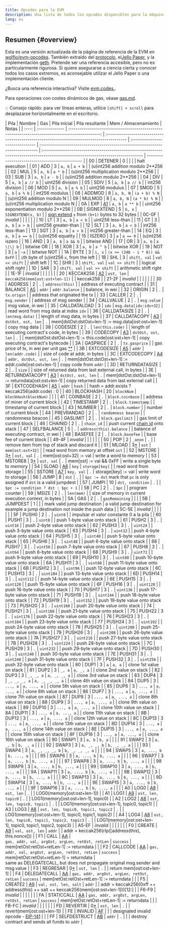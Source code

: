 ```yaml
---
title: Opcodes para la EVM
description: Una lista de todos los opcodes disponibles para la máquina virtual Ethereum.
lang: es
---
```


## Resumen {#overview}

Esta es una versión actualizada de la página de referencia de la EVM en [wolflo/evm-opcodes](https://github.com/wolflo/evm-opcodes). También extraído del [protocolo](https://ethereum.github.io/yellowpaper/paper.pdf), el[Jello Paper](https://jellopaper.org/evm/), y la implementación [geth](https://github.com/ethereum/go-ethereum). Pretende ser una referencia accesible, pero no es particularmente rigurosa. Si quiere asegurarse a ciencia cierta y conocer todos los casos extremos, es aconsejable utilizar el Jello Paper o una implementación cliente.

¿Busca una referencia interactiva? Visite [evm.codes.](https://www.evm.codes/).

Para operaciones con costes dinámicos de gas, véase [gas.md](https://github.com/wolflo/evm-opcodes/blob/main/gas.md).

💡 Consejo rápido: para ver líneas enteras, utilice `[shift] + scroll` para desplazarse horizontalmente en el escritorio.

| Pila  | Nombre         |                                               Gas                                               | Pila inicial                                                                              | Pila resultante                 | Mem / Almacenamiento                                                          | Notas                                                                                                                            |
| :---: | :------------- | :---------------------------------------------------------------------------------------------: | :---------------------------------------------------------------------------------------- | :------------------------------ | :---------------------------------------------------------------------------- | :------------------------------------------------------------------------------------------------------------------------------- | ---------------------------------------------- |
|  00   | DETENER        |                                                0                                                |                                                                                           |                                 |                                                                               | halt execution                                                                                                                   |
|  01   | ADD            |                                                3                                                | `a, b`                                                                                    | `a + b`                         |                                                                               | (u)int256 addition modulo 2\*\*256                                                                                               |
|  02   | MUL            |                                                5                                                | `a, b`                                                                                    | `a * b`                         |                                                                               | (u)int256 multiplication modulo 2\*\*256                                                                                         |
|  03   | SUB            |                                                3                                                | `a, b`                                                                                    | `a - b`                         |                                                                               | (u)int256 addition modulo 2\*\*256                                                                                               |
|  04   | DIV            |                                                5                                                | `a, b`                                                                                    | `a // b`                        |                                                                               | uint256 division                                                                                                                 |
|  05   | SDIV           |                                                5                                                | `a, b`                                                                                    | `a // b`                        |                                                                               | int256 division                                                                                                                  |
|  06   | MOD            |                                                5                                                | `a, b`                                                                                    | `a % b`                         |                                                                               | uint256 modulus                                                                                                                  |
|  07   | SMOD           |                                                5                                                | `a, b`                                                                                    | `a % b`                         |                                                                               | int256 modulus                                                                                                                   |
|  08   | ADDMOD         |                                                8                                                | `a, b, N`                                                                                 | `(a + b) % N`                   |                                                                               | (u)int256 addition modulo N                                                                                                      |
|  09   | MULMOD         |                                                8                                                | `a, b, N`                                                                                 | `(a * b) % N`                   |                                                                               | (u)int256 multiplication modulo N                                                                                                |
|  0A   | EXP            |               [A1](https://github.com/wolflo/evm-opcodes/blob/main/gas.md#a1-exp)               | `a, b`                                                                                    | `a ** b`                        |                                                                               | uint256 exponentiation modulo 2\*\*256                                                                                           |
|  0B   | SIGNEXTEND     |                                                5                                                | `b, x`                                                                                    | `SIGNEXTEND(x, b)`              |                                                                               | [sign extend](https://wikipedia.org/wiki/Sign_extension) `x` from `(b+1)` bytes to 32 bytes                                      |
| 0C-0F | _invalid_      |                                                                                                 |                                                                                           |                                 |                                                                               |                                                                                                                                  |
|  10   | LT             |                                                3                                                | `a, b`                                                                                    | `a < b`                         |                                                                               | uint256 less-than                                                                                                                |
|  11   | GT             |                                                3                                                | `a, b`                                                                                    | `a > b`                         |                                                                               | uint256 greater-than                                                                                                             |
|  12   | SLT            |                                                3                                                | `a, b`                                                                                    | `a < b`                         |                                                                               | int256 less-than                                                                                                                 |
|  13   | SGT            |                                                3                                                | `a, b`                                                                                    | `a > b`                         |                                                                               | int256 greater-than                                                                                                              |
|  14   | EQ             |                                                3                                                | `a, b`                                                                                    | `a == b`                        |                                                                               | (u)int256 equality                                                                                                               |
|  15   | ISZERO         |                                                3                                                | `a`                                                                                       | `a == 0`                        |                                                                               | (u)int256 iszero                                                                                                                 |
|  16   | AND            |                                                3                                                | `a, b`                                                                                    | `a && b`                        |                                                                               | bitwise AND                                                                                                                      |
|  17   | OR             |                                                3                                                | `a, b`                                                                                    | `a \|\| b`                      |                                                                               | bitwise OR                                                                                                                       |
|  18   | XOR            |                                                3                                                | `a, b`                                                                                    | `a ^ b`                         |                                                                               | bitwise XOR                                                                                                                      |
|  19   | NOT            |                                                3                                                | `a`                                                                                       | `~a`                            |                                                                               | bitwise NOT                                                                                                                      |
|  1A   | BYTE           |                                                3                                                | `i, x`                                                                                    | `(x >> (248 - i * 8)) && 0xFF`  |                                                                               | `i`th byte of (u)int256 `x`, from the left                                                                                       |
|  1B   | SHL            |                                                3                                                | `shift, val`                                                                              | `val << shift`                  |                                                                               | shift left                                                                                                                       |
|  1C   | SHR            |                                                3                                                | `shift, val`                                                                              | `val >> shift`                  |                                                                               | logical shift right                                                                                                              |
|  1D   | SAR            |                                                3                                                | `shift, val`                                                                              | `val >> shift`                  |                                                                               | arithmetic shift right                                                                                                           |
| 1E-1F | _invalid_      |                                                                                                 |                                                                                           |                                 |                                                                               |                                                                                                                                  |
|  20   | KECCAK256      |              [A2](https://github.com/wolflo/evm-opcodes/blob/main/gas.md#a2-sha3)               | `ost, len`                                                                                | `keccak256(mem[ost:ost+len-1])` |                                                                               | keccak256                                                                                                                        |
| 21-2F | _invalid_      |                                                                                                 |                                                                                           |                                 |                                                                               |                                                                                                                                  |
|  30   | ADDRESS        |                                                2                                                | `.`                                                                                       | `address(this)`                 |                                                                               | address of executing contract                                                                                                    |
|  31   | BALANCE        | [A5](https://github.com/wolflo/evm-opcodes/blob/main/gas.md#a5-balance-extcodesize-extcodehash) | `addr`                                                                                    | `addr.balance`                  |                                                                               | balance, in wei                                                                                                                  |
|  32   | ORIGIN         |                                                2                                                | `.`                                                                                       | `tx.origin`                     |                                                                               | address that originated the tx                                                                                                   |
|  33   | CALLER         |                                                2                                                | `.`                                                                                       | `msg.sender`                    |                                                                               | address of msg sender                                                                                                            |
|  34   | CALLVALUE      |                                                2                                                | `.`                                                                                       | `msg.value`                     |                                                                               | msg value, in wei                                                                                                                |
|  35   | CALLDATALOAD   |                                                3                                                | `idx`                                                                                     | `msg.data[idx:idx+32]`          |                                                                               | read word from msg data at index `idx`                                                                                           |
|  36   | CALLDATASIZE   |                                                2                                                | `.`                                                                                       | `len(msg.data)`                 |                                                                               | length of msg data, in bytes                                                                                                     |
|  37   | CALLDATACOPY   |         [A3](https://github.com/wolflo/evm-opcodes/blob/main/gas.md#a3-copy-operations)         | `dstOst, ost, len`                                                                        | `.`                             | mem[dstOst:dstOst+len-1] := msg.data[ost:ost+len-1]                           | copy msg data                                                                                                                    |
|  38   | CODESIZE       |                                                2                                                | `.`                                                                                       | `len(this.code)`                |                                                                               | length of executing contract's code, in bytes                                                                                    |
|  39   | CODECOPY       |         [A3](https://github.com/wolflo/evm-opcodes/blob/main/gas.md#a3-copy-operations)         | `dstOst, ost, len`                                                                        | `.`                             |                                                                               | mem[dstOst:dstOst+len-1] := this.code[ost:ost+len-1]                                                                             | copy executing contract's bytecode             |
|  3A   | GASPRICE       |                                                2                                                | `.`                                                                                       | `tx.gasprice`                   |                                                                               | gas price of tx, in wei per unit gas [\*\*](https://eips.ethereum.org/EIPS/eip-1559#gasprice)                                    |
|  3B   | EXTCODESIZE    | [A5](https://github.com/wolflo/evm-opcodes/blob/main/gas.md#a5-balance-extcodesize-extcodehash) | `addr`                                                                                    | `len(addr.code)`                |                                                                               | size of code at addr, in bytes                                                                                                   |
|  3C   | EXTCODECOPY    |           [A4](https://github.com/wolflo/evm-opcodes/blob/main/gas.md#a4-extcodecopy)           | `addr, dstOst, ost, len`                                                                  | `.`                             | mem[dstOst:dstOst+len-1] := addr.code[ost:ost+len-1]                          | copy code from `addr`                                                                                                            |
|  3D   | RETURNDATASIZE |                                                2                                                | `.`                                                                                       | `size`                          |                                                                               | size of returned data from last external call, in bytes                                                                          |
|  3E   | RETURNDATACOPY |         [A3](https://github.com/wolflo/evm-opcodes/blob/main/gas.md#a3-copy-operations)         | `dstOst, ost, len`                                                                        | `.`                             | mem[dstOst:dstOst+len-1] := returndata[ost:ost+len-1]                         | copy returned data from last external call                                                                                       |
|  3F   | EXTCODEHASH    | [A5](https://github.com/wolflo/evm-opcodes/blob/main/gas.md#a5-balance-extcodesize-extcodehash) | `addr`                                                                                    | `hash`                          |                                                                               | hash = addr.exists ? keccak256(addr.code) : 0                                                                                    |
|  40   | BLOCKHASH      |                                               20                                                | `blockNum`                                                                                | `blockHash(blockNum)`           |                                                                               |                                                                                                                                  |
|  41   | COINBASE       |                                                2                                                | `.`                                                                                       | `block.coinbase`                |                                                                               | address of miner of current block                                                                                                |
|  42   | TIMESTAMP      |                                                2                                                | `.`                                                                                       | `block.timestamp`               |                                                                               | timestamp of current block                                                                                                       |
|  43   | NUMBER         |                                                2                                                | `.`                                                                                       | `block.number`                  |                                                                               | number of current block                                                                                                          |
|  44   | PREVRANDAO     |                                                2                                                | `.`                                                                                       | `randomness beacon`             |                                                                               | randomness beacon                                                                                                                |
|  45   | GASLIMIT       |                                                2                                                | `.`                                                                                       | `block.gaslimit`                |                                                                               | gas limit of current block                                                                                                       |
|  46   | CHAINID        |                                                2                                                | `.`                                                                                       | `chain_id`                      |                                                                               | push current [chain id](https://eips.ethereum.org/EIPS/eip-155) onto stack                                                       |
|  47   | SELFBALANCE    |                                                5                                                | `.`                                                                                       | `address(this).balance`         |                                                                               | balance of executing contract, in wei                                                                                            |
|  48   | BASEFEE        |                                                2                                                | `.`                                                                                       | `block.basefee`                 |                                                                               | base fee of current block                                                                                                        |
| 49-4F | _invalid_      |                                                                                                 |                                                                                           |                                 |                                                                               |                                                                                                                                  |
|  50   | POP            |                                                2                                                | `_anon`                                                                                   | `.`                             |                                                                               | remove item from top of stack and discard it                                                                                     |
|  51   | MLOAD          |       3[\*](https://github.com/wolflo/evm-opcodes/blob/main/gas.md#a0-1-memory-expansion)       | `ost`                                                                                     | `mem[ost:ost+32]`               |                                                                               | read word from memory at offset `ost`                                                                                            |
|  52   | MSTORE         |       3[\*](https://github.com/wolflo/evm-opcodes/blob/main/gas.md#a0-1-memory-expansion)       | `ost, val`                                                                                | `.`                             | mem[ost:ost+32] := val                                                        | write a word to memory                                                                                                           |
|  53   | MSTORE8        |       3[\*](https://github.com/wolflo/evm-opcodes/blob/main/gas.md#a0-1-memory-expansion)       | `ost, val`                                                                                | `.`                             | mem[ost] := val && 0xFF                                                       | write a single byte to memory                                                                                                    |
|  54   | SLOAD          |              [A6](https://github.com/wolflo/evm-opcodes/blob/main/gas.md#a6-sload)              | `key`                                                                                     | `storage[key]`                  |                                                                               | read word from storage                                                                                                           |
|  55   | SSTORE         |             [A7](https://github.com/wolflo/evm-opcodes/blob/main/gas.md#a7-sstore)              | `key, val`                                                                                | `.`                             | storage[key] := val                                                           | write word to storage                                                                                                            |
|  56   | JUMP           |                                                8                                                | `dst`                                                                                     | `.`                             |                                                                               | `$pc := dst` mark that `pc` is only assigned if `dst` is a valid jumpdest                                                        |
|  57   | JUMPI          |                                               10                                                | `dst, condition`                                                                          | `.`                             |                                                                               | `$pc := condition ? dst : $pc + 1`                                                                                               |
|  58   | PC             |                                                2                                                | `.`                                                                                       | `$pc`                           |                                                                               | program counter                                                                                                                  |
|  59   | MSIZE          |                                                2                                                | `.`                                                                                       | `len(mem)`                      |                                                                               | size of memory in current execution context, in bytes                                                                            |
|  5A   | GAS            |                                                2                                                | `.`                                                                                       | `gasRemaining`                  |                                                                               |                                                                                                                                  |
|  5B   | JUMPDEST       |                                                1                                                |                                                                                           |                                 | mark valid jump destination                                                   | a valid jump destination for example a jump destination not inside the push data                                                 |
| 5C-5E | _invalid_      |                                                                                                 |                                                                                           |                                 |                                                                               |                                                                                                                                  |
|  5F   | PUSH0          |                                                2                                                | `.`                                                                                       | `uint8`                         |                                                                               | impulsar el valor constante 0 a la pila                                                                                          |
|  60   | PUSH1          |                                                3                                                | `.`                                                                                       | `uint8`                         |                                                                               | push 1-byte value onto stack                                                                                                     |
|  61   | PUSH2          |                                                3                                                | `.`                                                                                       | `uint16`                        |                                                                               | push 2-byte value onto stack                                                                                                     |
|  62   | PUSH3          |                                                3                                                | `.`                                                                                       | `uint24`                        |                                                                               | push 3-byte value onto stack                                                                                                     |
|  63   | PUSH4          |                                                3                                                | `.`                                                                                       | `uint32`                        |                                                                               | push 4-byte value onto stack                                                                                                     |
|  64   | PUSH5          |                                                3                                                | `.`                                                                                       | `uint40`                        |                                                                               | push 5-byte value onto stack                                                                                                     |
|  65   | PUSH6          |                                                3                                                | `.`                                                                                       | `uint48`                        |                                                                               | push 6-byte value onto stack                                                                                                     |
|  66   | PUSH7          |                                                3                                                | `.`                                                                                       | `uint56`                        |                                                                               | push 7-byte value onto stack                                                                                                     |
|  67   | PUSH8          |                                                3                                                | `.`                                                                                       | `uint64`                        |                                                                               | push 8-byte value onto stack                                                                                                     |
|  68   | PUSH9          |                                                3                                                | `.`                                                                                       | `uint72`                        |                                                                               | push 9-byte value onto stack                                                                                                     |
|  69   | PUSH10         |                                                3                                                | `.`                                                                                       | `uint80`                        |                                                                               | push 10-byte value onto stack                                                                                                    |
|  6A   | PUSH11         |                                                3                                                | `.`                                                                                       | `uint88`                        |                                                                               | push 11-byte value onto stack                                                                                                    |
|  6B   | PUSH12         |                                                3                                                | `.`                                                                                       | `uint96`                        |                                                                               | push 12-byte value onto stack                                                                                                    |
|  6C   | PUSH13         |                                                3                                                | `.`                                                                                       | `uint104`                       |                                                                               | push 13-byte value onto stack                                                                                                    |
|  6D   | PUSH14         |                                                3                                                | `.`                                                                                       | `uint112`                       |                                                                               | push 14-byte value onto stack                                                                                                    |
|  6E   | PUSH15         |                                                3                                                | `.`                                                                                       | `uint120`                       |                                                                               | push 15-byte value onto stack                                                                                                    |
|  6F   | PUSH16         |                                                3                                                | `.`                                                                                       | `uint128`                       |                                                                               | push 16-byte value onto stack                                                                                                    |
|  70   | PUSH17         |                                                3                                                | `.`                                                                                       | `uint136`                       |                                                                               | push 17-byte value onto stack                                                                                                    |
|  71   | PUSH18         |                                                3                                                | `.`                                                                                       | `uint144`                       |                                                                               | push 18-byte value onto stack                                                                                                    |
|  72   | PUSH19         |                                                3                                                | `.`                                                                                       | `uint152`                       |                                                                               | push 19-byte value onto stack                                                                                                    |
|  73   | PUSH20         |                                                3                                                | `.`                                                                                       | `uint160`                       |                                                                               | push 20-byte value onto stack                                                                                                    |
|  74   | PUSH21         |                                                3                                                | `.`                                                                                       | `uint168`                       |                                                                               | push 21-byte value onto stack                                                                                                    |
|  75   | PUSH22         |                                                3                                                | `.`                                                                                       | `uint176`                       |                                                                               | push 22-byte value onto stack                                                                                                    |
|  76   | PUSH23         |                                                3                                                | `.`                                                                                       | `uint184`                       |                                                                               | push 23-byte value onto stack                                                                                                    |
|  77   | PUSH24         |                                                3                                                | `.`                                                                                       | `uint192`                       |                                                                               | push 24-byte value onto stack                                                                                                    |
|  78   | PUSH25         |                                                3                                                | `.`                                                                                       | `uint200`                       |                                                                               | push 25-byte value onto stack                                                                                                    |
|  79   | PUSH26         |                                                3                                                | `.`                                                                                       | `uint208`                       |                                                                               | push 26-byte value onto stack                                                                                                    |
|  7A   | PUSH27         |                                                3                                                | `.`                                                                                       | `uint216`                       |                                                                               | push 27-byte value onto stack                                                                                                    |
|  7B   | PUSH28         |                                                3                                                | `.`                                                                                       | `uint224`                       |                                                                               | push 28-byte value onto stack                                                                                                    |
|  7C   | PUSH29         |                                                3                                                | `.`                                                                                       | `uint232`                       |                                                                               | push 29-byte value onto stack                                                                                                    |
|  7D   | PUSH30         |                                                3                                                | `.`                                                                                       | `uint240`                       |                                                                               | push 30-byte value onto stack                                                                                                    |
|  7E   | PUSH31         |                                                3                                                | `.`                                                                                       | `uint248`                       |                                                                               | push 31-byte value onto stack                                                                                                    |
|  7F   | PUSH32         |                                                3                                                | `.`                                                                                       | `uint256`                       |                                                                               | push 32-byte value onto stack                                                                                                    |
|  80   | DUP1           |                                                3                                                | `a`                                                                                       | `a, a`                          |                                                                               | clone 1st value on stack                                                                                                         |
|  81   | DUP2           |                                                3                                                | `_, a`                                                                                    | `a, _, a`                       |                                                                               | clone 2nd value on stack                                                                                                         |
|  82   | DUP3           |                                                3                                                | `_, _, a`                                                                                 | `a, _, _, a`                    |                                                                               | clone 3rd value on stack                                                                                                         |
|  83   | DUP4           |                                                3                                                | `_, _, _, a`                                                                              | `a, _, _, _, a`                 |                                                                               | clone 4th value on stack                                                                                                         |
|  84   | DUP5           |                                                3                                                | `..., a`                                                                                  | `a, ..., a`                     |                                                                               | clone 5th value on stack                                                                                                         |
|  85   | DUP6           |                                                3                                                | `..., a`                                                                                  | `a, ..., a`                     |                                                                               | clone 6th value on stack                                                                                                         |
|  86   | DUP7           |                                                3                                                | `..., a`                                                                                  | `a, ..., a`                     |                                                                               | clone 7th value on stack                                                                                                         |
|  87   | DUP8           |                                                3                                                | `..., a`                                                                                  | `a, ..., a`                     |                                                                               | clone 8th value on stack                                                                                                         |
|  88   | DUP9           |                                                3                                                | `..., a`                                                                                  | `a, ..., a`                     |                                                                               | clone 9th value on stack                                                                                                         |
|  89   | DUP10          |                                                3                                                | `..., a`                                                                                  | `a, ..., a`                     |                                                                               | clone 10th value on stack                                                                                                        |
|  8A   | DUP11          |                                                3                                                | `..., a`                                                                                  | `a, ..., a`                     |                                                                               | clone 11th value on stack                                                                                                        |
|  8B   | DUP12          |                                                3                                                | `..., a`                                                                                  | `a, ..., a`                     |                                                                               | clone 12th value on stack                                                                                                        |
|  8C   | DUP13          |                                                3                                                | `..., a`                                                                                  | `a, ..., a`                     |                                                                               | clone 13th value on stack                                                                                                        |
|  8D   | DUP14          |                                                3                                                | `..., a`                                                                                  | `a, ..., a`                     |                                                                               | clone 14th value on stack                                                                                                        |
|  8E   | DUP15          |                                                3                                                | `..., a`                                                                                  | `a, ..., a`                     |                                                                               | clone 15th value on stack                                                                                                        |
|  8F   | DUP16          |                                                3                                                | `..., a`                                                                                  | `a, ..., a`                     |                                                                               | clone 16th value on stack                                                                                                        |
|  90   | SWAP1          |                                                3                                                | `a, b`                                                                                    | `b, a`                          |                                                                               |                                                                                                                                  |
|  91   | SWAP2          |                                                3                                                | `a, _, b`                                                                                 | `b, _, a`                       |                                                                               |                                                                                                                                  |
|  92   | SWAP3          |                                                3                                                | `a, _, _, b`                                                                              | `b, _, _, a`                    |                                                                               |                                                                                                                                  |
|  93   | SWAP4          |                                                3                                                | `a, _, _, _, b`                                                                           | `b, _, _, _, a`                 |                                                                               |                                                                                                                                  |
|  94   | SWAP5          |                                                3                                                | `a, ..., b`                                                                               | `b, ..., a`                     |                                                                               |                                                                                                                                  |
|  95   | SWAP6          |                                                3                                                | `a, ..., b`                                                                               | `b, ..., a`                     |                                                                               |                                                                                                                                  |
|  96   | SWAP7          |                                                3                                                | `a, ..., b`                                                                               | `b, ..., a`                     |                                                                               |                                                                                                                                  |
|  97   | SWAP8          |                                                3                                                | `a, ..., b`                                                                               | `b, ..., a`                     |                                                                               |                                                                                                                                  |
|  98   | SWAP9          |                                                3                                                | `a, ..., b`                                                                               | `b, ..., a`                     |                                                                               |                                                                                                                                  |
|  99   | SWAP10         |                                                3                                                | `a, ..., b`                                                                               | `b, ..., a`                     |                                                                               |                                                                                                                                  |
|  9A   | SWAP11         |                                                3                                                | `a, ..., b`                                                                               | `b, ..., a`                     |                                                                               |                                                                                                                                  |
|  9B   | SWAP12         |                                                3                                                | `a, ..., b`                                                                               | `b, ..., a`                     |                                                                               |                                                                                                                                  |
|  9C   | SWAP13         |                                                3                                                | `a, ..., b`                                                                               | `b, ..., a`                     |                                                                               |                                                                                                                                  |
|  9D   | SWAP14         |                                                3                                                | `a, ..., b`                                                                               | `b, ..., a`                     |                                                                               |                                                                                                                                  |
|  9E   | SWAP15         |                                                3                                                | `a, ..., b`                                                                               | `b, ..., a`                     |                                                                               |                                                                                                                                  |
|  9F   | SWAP16         |                                                3                                                | `a, ..., b`                                                                               | `b, ..., a`                     |                                                                               |                                                                                                                                  |
|  A0   | LOG0           |         [A8](https://github.com/wolflo/evm-opcodes/blob/main/gas.md#a8-log-operations)          | `ost, len`                                                                                | `.`                             |                                                                               | LOG0(memory[ost:ost+len-1])                                                                                                      |
|  A1   | LOG1           |         [A8](https://github.com/wolflo/evm-opcodes/blob/main/gas.md#a8-log-operations)          | `ost, len, topic0`                                                                        | `.`                             |                                                                               | LOG1(memory[ost:ost+len-1], topic0)                                                                                              |
|  A2   | LOG2           |         [A8](https://github.com/wolflo/evm-opcodes/blob/main/gas.md#a8-log-operations)          | `ost, len, topic0, topic1`                                                                | `.`                             |                                                                               | LOG1(memory[ost:ost+len-1], topic0, topic1)                                                                                      |
|  A3   | LOG3           |         [A8](https://github.com/wolflo/evm-opcodes/blob/main/gas.md#a8-log-operations)          | `ost, len, topic0, topic1, topic2`                                                        | `.`                             |                                                                               | LOG1(memory[ost:ost+len-1], topic0, topic1, topic2)                                                                              |
|  A4   | LOG4           |         [A8](https://github.com/wolflo/evm-opcodes/blob/main/gas.md#a8-log-operations)          | `ost, len, topic0, topic1, topic2, topic3`                                                | `.`                             |                                                                               | LOG1(memory[ost:ost+len-1],&#160;topic0,&#160;topic1,&#160;topic2,&#160;topic3)                                                  |
| A5-EF | _invalid_      |                                                                                                 |                                                                                           |                                 |                                                                               |                                                                                                                                  |
|  F0   | CREATE         |        [A9](https://github.com/wolflo/evm-opcodes/blob/main/gas.md#a9-create-operations)        | `val, ost, len`                                                                           | `addr`                          |                                                                               | addr = keccak256(rlp([address(this), this.nonce]))                                                                               |
|  F1   | CALL           |         [AA](https://github.com/wolflo/evm-opcodes/blob/main/gas.md#aa-call-operations)         | <code>gas,&#160;addr,&#160;val,&#160;argOst,&#160;argLen,&#160;retOst,&#160;retLen</code> | `success`                       | mem[retOst:retOst+retLen-1] := returndata                                     |                                                                                                                                  |
|  F2   | CALLCODE       |         [AA](https://github.com/wolflo/evm-opcodes/blob/main/gas.md#aa-call-operations)         | `gas, addr, val, argOst, argLen, retOst, retLen`                                          | `success`                       | mem[retOst:retOst+retLen-1]&#160;=&#160;returndata                            | same&#160;as&#160;DELEGATECALL,&#160;but&#160;does&#160;not&#160;propagate&#160;original&#160;msg.sender&#160;and&#160;msg.value |
|  F3   | REGRESAR       |       0[\*](https://github.com/wolflo/evm-opcodes/blob/main/gas.md#a0-1-memory-expansion)       | `ost, len`                                                                                | `.`                             |                                                                               | return mem[ost:ost+len-1]                                                                                                        |
|  F4   | DELEGATECALL   |         [AA](https://github.com/wolflo/evm-opcodes/blob/main/gas.md#aa-call-operations)         | `gas, addr, argOst, argLen, retOst, retLen`                                               | `success`                       | mem[retOst:retOst+retLen-1] := returndata                                     |                                                                                                                                  |
|  F5   | CREATE2        |        [A9](https://github.com/wolflo/evm-opcodes/blob/main/gas.md#a9-create-operations)        | `val, ost, len, salt`                                                                     | `addr`                          |                                                                               | addr = keccak256(0xff ++ address(this) ++ salt ++ keccak256(mem[ost:ost+len-1]))[12:]                                            |
| F6-F9 | _invalid_      |                                                                                                 |                                                                                           |                                 |                                                                               |                                                                                                                                  |
|  FA   | STATICCALL     |         [AA](https://github.com/wolflo/evm-opcodes/blob/main/gas.md#aa-call-operations)         | `gas, addr, argOst, argLen, retOst, retLen`                                               | `success`                       | mem[retOst:retOst+retLen-1] := returndata                                     |                                                                                                                                  |
| FB-FC | _invalid_      |                                                                                                 |                                                                                           |                                 |                                                                               |                                                                                                                                  |
|  FD   | REVERTIR       |       0[\*](https://github.com/wolflo/evm-opcodes/blob/main/gas.md#a0-1-memory-expansion)       | `ost, len`                                                                                | `.`                             |                                                                               | revert(mem[ost:ost+len-1])                                                                                                       |
|  FE   | INVALID        |             [AF](https://github.com/wolflo/evm-opcodes/blob/main/gas.md#af-invalid)             |                                                                                           |                                 | designated invalid opcode - [EIP-141](https://eips.ethereum.org/EIPS/eip-141) |                                                                                                                                  |
|  FF   | SELFDESTRUCT   |          [AB](https://github.com/wolflo/evm-opcodes/blob/main/gas.md#ab-selfdestruct)           | `addr`                                                                                    | `.`                             |                                                                               |                                                                                                                                  | destroy contract and sends all funds to `addr` |
